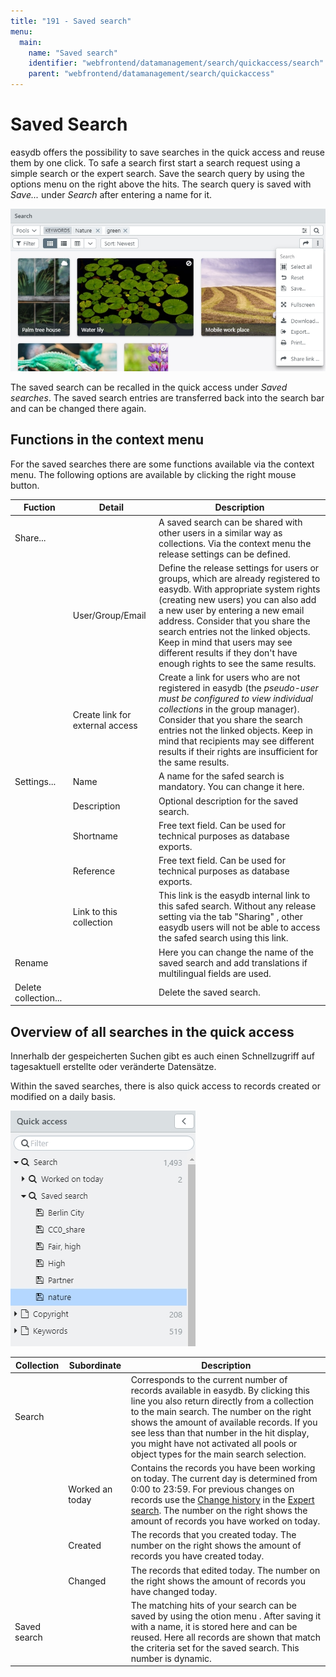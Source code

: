 ```yaml
---
title: "191 - Saved search"
menu:
  main:
    name: "Saved search"
    identifier: "webfrontend/datamanagement/search/quickaccess/search"
    parent: "webfrontend/datamanagement/search/quickaccess"
---
```

# Saved Search

easydb offers the possibility to save searches in the quick access and reuse them by one click. To safe a search first start a search request using a simple search or the expert search. Save the search query by using the options menu on the right above the hits. The search query is saved with <i class="fa fa-floppy-o"></i> *Save...* under *Search* after entering a name for it.

![](save_search_en_en.jpg)

The saved search can be recalled in the quick access under *Saved searches*. The saved search entries are transferred back into the search bar and can be changed there again.

## Functions in the context menu

For the saved searches there are some functions available via the context menu. The following options are available by clicking the right mouse button.

|Fuction|Detail|Description|
|---|---|---|
|<i class="fa fa-share"></i> Share... ||A saved search can be shared with other users in a similar way as collections. Via the context menu the release settings can be defined. |
||User/Group/Email|Define the release settings for users or groups, which are already registered to easydb. With appropriate system rights (creating new users) you can also add a new user by entering a new email address. Consider that you share the search entries not the linked objects. Keep in mind that users may see different results if they don't have enough rights to see the same results. |
||Create link for external access | Create a link for users who are not registered in easydb (the *pseudo-user must be configured to view individual collections* in the group manager). Consider that you share the search entries not the linked objects. Keep in mind that recipients may see different results if their rights are insufficient for the same results.|
|<i class="fa fa-cog"></i> Settings...|Name|A name for the safed search is mandatory. You can change it here.  |
||Description|Optional description for the saved search.|
||Shortname|Free text field. Can be used for technical purposes as database exports. |
||Reference|Free text field. Can be used for technical purposes as database exports.|
||Link to this collection| This link is the easydb internal link to this safed search. Without any release setting via the tab "Sharing" , other easydb users will not be able to access the safed search using this link.|
|<i class="fa fa-pencil"></i>Rename||Here you can change the name of the saved search and add translations if multilingual fields are used.|
|Delete collection...||Delete the saved search.|

## Overview of all searches in the quick access

Innerhalb der gespeicherten Suchen gibt es auch einen Schnellzugriff auf tagesaktuell erstellte oder veränderte Datensätze.

Within the saved searches, there is also quick access to records created or modified on a daily basis.


![](saved_search_en_en.jpg)

|Collection|Subordinate|Description|
|---|---|---|
|<i class="fa fa-search"></i> Search||Corresponds to the current number of records available in easydb. By clicking this line you also return directly from a collection to the main search. The number on the right shows the amount of available records. If you see less than that number in the hit display, you might have not activated all pools or object types for the main search selection. |
||<i class="fa fa-search"></i> Worked an today|Contains the records you have been working on today. The current day is determined from 0:00 to 23:59. For previous changes on records use the [Change history](../../../features/datatypes) in the [Expert search](../../../search). The number on the right shows the amount of records you have worked on today.|
||<i class="fa fa-search"></i> Created |The records that you created today. The number on the right shows the amount of records you have created today.|
||<i class="fa fa-search"></i>Changed|The records that edited today. The number on the right shows the amount of records you have changed today.|
|<i class="fa fa-search"></i> Saved search||The matching hits of your search can be saved by using the otion menu <i class="fa fa-floppy-o"></i>. After saving it with a name, it is stored here and can be reused. Here all records are shown that match the criteria set for the saved search. This number is dynamic. |


